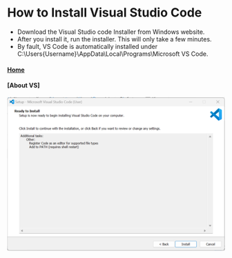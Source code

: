# How to Install Visual Studio Code
* Download the Visual Studio code Installer from Windows website.
* After you install it, run the installer. This will only take a few minutes.
* By fault, VS Code is automatically installed under C:\Users\{Username}\AppData\Local\Programs\Microsoft VS Code.

#### [Home](https://github.com/Visal-So/Digital-Concept-Tutorial/blob/main/README.md)
#### [About VS]

![](https://github.com/Visal-So/Digital-Concept-Tutorial/blob/main/Images/VS%20Code%20Install.png)
